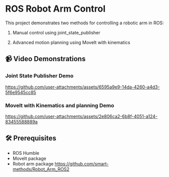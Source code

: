 # ROS Robot Arm Control

This project demonstrates two methods for controlling a robotic arm in ROS:

1. Manual control using joint_state_publisher

2. Advanced motion planning using MoveIt with kinematics

## 📹 Video Demonstrations

### Joint State Publisher Demo



https://github.com/user-attachments/assets/6595a9e9-14da-4260-a4d3-5f6e9545cc85


### MoveIt with Kinematics and planning Demo



https://github.com/user-attachments/assets/2e806ca2-6b8f-4051-a124-83455588889a



## 🛠️ Prerequisites
- ROS Humble
- MoveIt package
- Robot arm package https://github.com/smart-methods/Robot_Arm_ROS2

